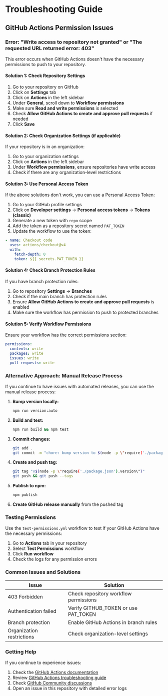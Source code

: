 # Troubleshooting Guide

## GitHub Actions Permission Issues

### Error: "Write access to repository not granted" or "The requested URL returned error: 403"

This error occurs when GitHub Actions doesn't have the necessary permissions to push to your repository.

#### Solution 1: Check Repository Settings

1. Go to your repository on GitHub
2. Click on **Settings** tab
3. Click on **Actions** in the left sidebar
4. Under **General**, scroll down to **Workflow permissions**
5. Make sure **Read and write permissions** is selected
6. Check **Allow GitHub Actions to create and approve pull requests** if needed
7. Click **Save**

#### Solution 2: Check Organization Settings (if applicable)

If your repository is in an organization:

1. Go to your organization settings
2. Click on **Actions** in the left sidebar
3. Under **Workflow permissions**, ensure repositories have write access
4. Check if there are any organization-level restrictions

#### Solution 3: Use Personal Access Token

If the above solutions don't work, you can use a Personal Access Token:

1. Go to your GitHub profile settings
2. Click on **Developer settings** → **Personal access tokens** → **Tokens (classic)**
3. Generate a new token with `repo` scope
4. Add the token as a repository secret named `PAT_TOKEN`
5. Update the workflow to use the token:

```yaml
- name: Checkout code
  uses: actions/checkout@v4
  with:
    fetch-depth: 0
    token: ${{ secrets.PAT_TOKEN }}
```

#### Solution 4: Check Branch Protection Rules

If you have branch protection rules:

1. Go to repository **Settings** → **Branches**
2. Check if the main branch has protection rules
3. Ensure **Allow GitHub Actions to create and approve pull requests** is enabled
4. Make sure the workflow has permission to push to protected branches

#### Solution 5: Verify Workflow Permissions

Ensure your workflow has the correct permissions section:

```yaml
permissions:
  contents: write
  packages: write
  issues: write
  pull-requests: write
```

### Alternative Approach: Manual Release Process

If you continue to have issues with automated releases, you can use the manual release process:

1. **Bump version locally:**
   ```bash
   npm run version:auto
   ```

2. **Build and test:**
   ```bash
   npm run build && npm test
   ```

3. **Commit changes:**
   ```bash
   git add .
   git commit -m "chore: bump version to $(node -p \"require('./package.json').version\")"
   ```

4. **Create and push tag:**
   ```bash
   git tag "v$(node -p \"require('./package.json').version\")"
   git push && git push --tags
   ```

5. **Publish to npm:**
   ```bash
   npm publish
   ```

6. **Create GitHub release manually** from the pushed tag

### Testing Permissions

Use the `test-permissions.yml` workflow to test if your GitHub Actions have the necessary permissions:

1. Go to **Actions** tab in your repository
2. Select **Test Permissions** workflow
3. Click **Run workflow**
4. Check the logs for any permission errors

### Common Issues and Solutions

| Issue | Solution |
|-------|----------|
| 403 Forbidden | Check repository workflow permissions |
| Authentication failed | Verify GITHUB_TOKEN or use PAT_TOKEN |
| Branch protection | Enable GitHub Actions in branch rules |
| Organization restrictions | Check organization-level settings |

### Getting Help

If you continue to experience issues:

1. Check the [GitHub Actions documentation](https://docs.github.com/en/actions)
2. Review [GitHub Actions troubleshooting guide](https://docs.github.com/en/actions/troubleshooting)
3. Check [GitHub Community discussions](https://github.com/orgs/community/discussions)
4. Open an issue in this repository with detailed error logs
